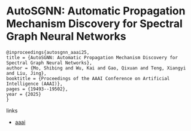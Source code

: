 # AutoSGNN: Automatic Propagation Mechanism Discovery for Spectral Graph Neural Networks

```
@inproceedings{autosgnn_aaai25,
title = {AutoSGNN: Automatic Propagation Mechanism Discovery for Spectral Graph Neural Networks},
author = {Mo, Shibing and Wu, Kai and Gao, Qixuan and Teng, Xiangyi and Liu, Jing},
booktitle = {Proceedings of the AAAI Conference on Artificial Intelligence (AAAI)},
pages = {19493--19502},
year = {2025}
}
```

links
- [aaai](https://ojs.aaai.org/index.php/AAAI/article/view/34146)
